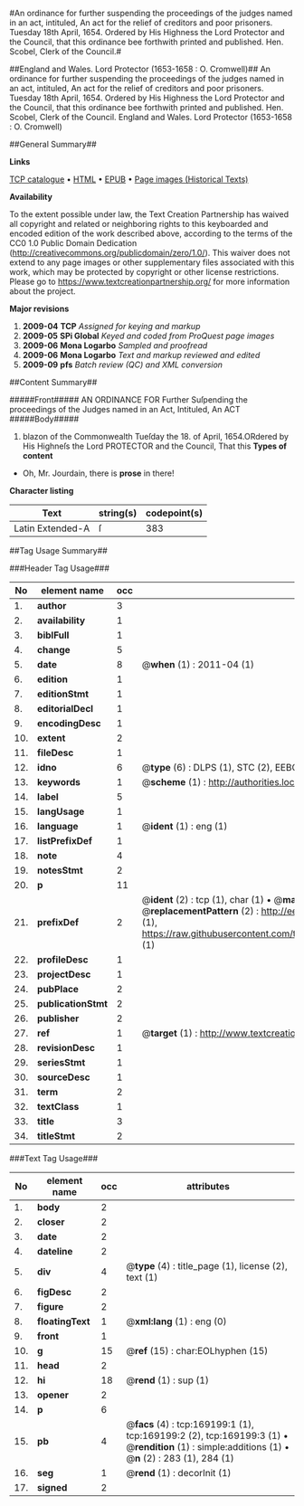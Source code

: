 #An ordinance for further suspending the proceedings of the judges named in an act, intituled, An act for the relief of creditors and poor prisoners. Tuesday 18th April, 1654. Ordered by His Highness the Lord Protector and the Council, that this ordinance bee forthwith printed and published. Hen. Scobel, Clerk of the Council.#

##England and Wales. Lord Protector (1653-1658 : O. Cromwell)##
An ordinance for further suspending the proceedings of the judges named in an act, intituled, An act for the relief of creditors and poor prisoners. Tuesday 18th April, 1654. Ordered by His Highness the Lord Protector and the Council, that this ordinance bee forthwith printed and published. Hen. Scobel, Clerk of the Council.
England and Wales. Lord Protector (1653-1658 : O. Cromwell)

##General Summary##

**Links**

[TCP catalogue](http://www.ota.ox.ac.uk/tcp/)  • 
[HTML](http://tei.it.ox.ac.uk/tcp/Texts-HTML/free/A74/A74519.html)  • 
[EPUB](http://tei.it.ox.ac.uk/tcp/Texts-EPUB/free/A74/A74519.epub) • 
[Page images (Historical Texts)](https://historicaltexts.jisc.ac.uk/eebo-99868455e)

**Availability**

To the extent possible under law, the Text Creation Partnership has waived all copyright and related or neighboring rights to this keyboarded and encoded edition of the work described above, according to the terms of the CC0 1.0 Public Domain Dedication (http://creativecommons.org/publicdomain/zero/1.0/). This waiver does not extend to any page images or other supplementary files associated with this work, which may be protected by copyright or other license restrictions. Please go to https://www.textcreationpartnership.org/ for more information about the project.

**Major revisions**

1. __2009-04__ __TCP__ *Assigned for keying and markup*
1. __2009-05__ __SPi Global__ *Keyed and coded from ProQuest page images*
1. __2009-06__ __Mona Logarbo__ *Sampled and proofread*
1. __2009-06__ __Mona Logarbo__ *Text and markup reviewed and edited*
1. __2009-09__ __pfs__ *Batch review (QC) and XML conversion*

##Content Summary##

#####Front#####
AN ORDINANCE FOR Further Suſpending the proceedings of the Judges named in an Act, Intituled, An ACT
#####Body#####

1. blazon of the Commonwealth
Tueſday the 18. of April, 1654.ORdered by His Highneſs the Lord PROTECTOR and the Council, That this
**Types of content**

  * Oh, Mr. Jourdain, there is **prose** in there!

**Character listing**


|Text|string(s)|codepoint(s)|
|---|---|---|
|Latin Extended-A|ſ|383|

##Tag Usage Summary##

###Header Tag Usage###

|No|element name|occ|attributes|
|---|---|---|---|
|1.|__author__|3||
|2.|__availability__|1||
|3.|__biblFull__|1||
|4.|__change__|5||
|5.|__date__|8| @__when__ (1) : 2011-04 (1)|
|6.|__edition__|1||
|7.|__editionStmt__|1||
|8.|__editorialDecl__|1||
|9.|__encodingDesc__|1||
|10.|__extent__|2||
|11.|__fileDesc__|1||
|12.|__idno__|6| @__type__ (6) : DLPS (1), STC (2), EEBO-CITATION (1), PROQUEST (1), VID (1)|
|13.|__keywords__|1| @__scheme__ (1) : http://authorities.loc.gov/ (1)|
|14.|__label__|5||
|15.|__langUsage__|1||
|16.|__language__|1| @__ident__ (1) : eng (1)|
|17.|__listPrefixDef__|1||
|18.|__note__|4||
|19.|__notesStmt__|2||
|20.|__p__|11||
|21.|__prefixDef__|2| @__ident__ (2) : tcp (1), char (1)  •  @__matchPattern__ (2) : ([0-9\-]+):([0-9IVX]+) (1), (.+) (1)  •  @__replacementPattern__ (2) : http://eebo.chadwyck.com/downloadtiff?vid=$1&page=$2 (1), https://raw.githubusercontent.com/textcreationpartnership/Texts/master/tcpchars.xml#$1 (1)|
|22.|__profileDesc__|1||
|23.|__projectDesc__|1||
|24.|__pubPlace__|2||
|25.|__publicationStmt__|2||
|26.|__publisher__|2||
|27.|__ref__|1| @__target__ (1) : http://www.textcreationpartnership.org/docs/. (1)|
|28.|__revisionDesc__|1||
|29.|__seriesStmt__|1||
|30.|__sourceDesc__|1||
|31.|__term__|2||
|32.|__textClass__|1||
|33.|__title__|3||
|34.|__titleStmt__|2||


###Text Tag Usage###

|No|element name|occ|attributes|
|---|---|---|---|
|1.|__body__|2||
|2.|__closer__|2||
|3.|__date__|2||
|4.|__dateline__|2||
|5.|__div__|4| @__type__ (4) : title_page (1), license (2), text (1)|
|6.|__figDesc__|2||
|7.|__figure__|2||
|8.|__floatingText__|1| @__xml:lang__ (1) : eng (0)|
|9.|__front__|1||
|10.|__g__|15| @__ref__ (15) : char:EOLhyphen (15)|
|11.|__head__|2||
|12.|__hi__|18| @__rend__ (1) : sup (1)|
|13.|__opener__|2||
|14.|__p__|6||
|15.|__pb__|4| @__facs__ (4) : tcp:169199:1 (1), tcp:169199:2 (2), tcp:169199:3 (1)  •  @__rendition__ (1) : simple:additions (1)  •  @__n__ (2) : 283 (1), 284 (1)|
|16.|__seg__|1| @__rend__ (1) : decorInit (1)|
|17.|__signed__|2||
